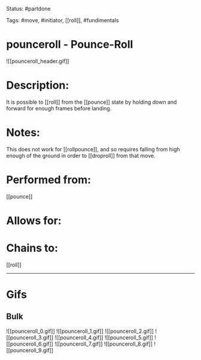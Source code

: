 Status: #partdone

Tags: #move, #initiator, [[roll]], #fundimentals

# pounceroll - Pounce-Roll
![[pounceroll_header.gif]]
# Description:
It is possible to [[roll]] from the [[pounce]] state by holding down and forward for enough frames before landing. 

# Notes:
This does not work for [[rollpounce]], and so requires falling from high enough of the ground in order to [[droproll]] from that move.

# Performed from:
[[pounce]]

# Allows for:


# Chains to:
[[roll]]

___
# Gifs
## Bulk
![[pounceroll_0.gif]]
![[pounceroll_1.gif]]
![[pounceroll_2.gif]]
![[pounceroll_3.gif]]
![[pounceroll_4.gif]]
![[pounceroll_5.gif]]
![[pounceroll_6.gif]]
![[pounceroll_7.gif]]
![[pounceroll_8.gif]]
![[pounceroll_9.gif]]